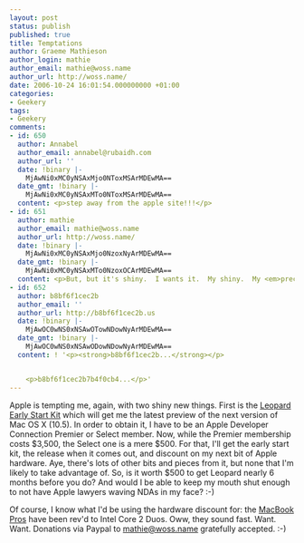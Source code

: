 ```yaml
---
layout: post
status: publish
published: true
title: Temptations
author: Graeme Mathieson
author_login: mathie
author_email: mathie@woss.name
author_url: http://woss.name/
date: 2006-10-24 16:01:54.000000000 +01:00
categories:
- Geekery
tags:
- Geekery
comments:
- id: 650
  author: Annabel
  author_email: annabel@rubaidh.com
  author_url: ''
  date: !binary |-
    MjAwNi0xMC0yNSAxMjo0NToxMSArMDEwMA==
  date_gmt: !binary |-
    MjAwNi0xMC0yNSAxMTo0NToxMSArMDEwMA==
  content: <p>step away from the apple site!!!</p>
- id: 651
  author: mathie
  author_email: mathie@woss.name
  author_url: http://woss.name/
  date: !binary |-
    MjAwNi0xMC0yNSAxMjo0NzoxNyArMDEwMA==
  date_gmt: !binary |-
    MjAwNi0xMC0yNSAxMTo0NzoxOCArMDEwMA==
  content: <p>But, but it's shiny.  I wants it.  My shiny.  My <em>precious</em>.</p>
- id: 652
  author: b8bf6f1cec2b
  author_email: ''
  author_url: http://b8bf6f1cec2b.us
  date: !binary |-
    MjAwOC0wNS0xNSAwOTowNDowNyArMDEwMA==
  date_gmt: !binary |-
    MjAwOC0wNS0xNSAwODowNDowNyArMDEwMA==
  content: ! '<p><strong>b8bf6f1cec2b...</strong></p>


    <p>b8bf6f1cec2b7b4f0cb4...</p>'
---
```

Apple is tempting me, again, with two shiny new things.  First is the [Leopard Early Start Kit](http://developer.apple.com/leopard/) which will get me the latest preview of the next version of Mac OS X (10.5).  In order to obtain it, I have to be an Apple Developer Connection Premier or Select member.  Now, while the Premier membership costs $3,500, the Select one is a mere $500.  For that, I'll get the early start kit, the release when it comes out, and discount on my next bit of Apple hardware.  Aye, there's lots of other bits and pieces from it, but none that I'm likely to take advantage of.  So, is it worth $500 to get Leopard nearly 6 months before you do?  And would I be able to keep my mouth shut enough to not have Apple lawyers waving NDAs in my face? :-)

Of course, I know what I'd be using the hardware discount for:  the [MacBook Pros](http://www.apple.com/macbookpro/) have been rev'd to Intel Core 2 Duos.  Oww, they sound fast.  Want.  Want.  Donations via Paypal to [mathie@woss.name](https://www.paypal.com/cgi-bin/webscr?cmd=_xclick&business=mathie%40woss%2ename&no_shipping=2&no_note=1&tax=0&currency_code=GBP&lc=GB&bn=PP%2dDonationsBF&charset=UTF%2d8) gratefully accepted. :-)
